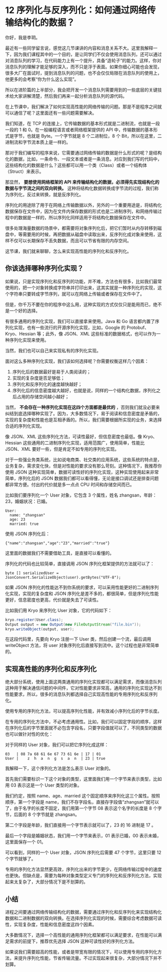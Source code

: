 # 12 序列化与反序列化：如何通过网络传输结构化的数据？

你好，我是李玥。

最近有一些同学留言说，感觉这几节课讲的内容和消息关系不大。这里我解释一下，因为我们课程其中的一个目的，是让同学们不仅会使用消息队列，还可以通过对消息队列的学习，在代码能力上有一个提升，具备“造轮子”的能力。这样，你对消息队列的理解才能足够的深入，而不只是浮于表面。如果你细心可能也会发现，很多大厂在面试时，提到消息队列的问题，也不会仅仅局限在消息队列的使用上，他更多的会考察“你为什么这么实现”。

所以在进阶篇的上半部分，我会把开发一个消息队列需要用到的一些底层的关键技术给大家讲解清楚，然后我们再来一起分析消息队列的源代码。

在上节课中，我们解决了如何实现高性能的网络传输的问题。那是不是程序之间就可以通信了呢？这里面还有一些问题需要解决。

我们知道，在 TCP 的连接上，它传输数据的基本形式就是二进制流，也就是一段一段的 1 和 0。在一般编程语言或者网络框架提供的 API 中，传输数据的基本形式是字节，也就是 Byte。一个字节就是 8 个二进制位，8 个 Bit，所以在这里，二进制流和字节流本质上是一样的。

那对于我们编写的程序来说，它需要通过网络传输的数据是什么形式的呢？是结构化的数据，比如，一条命令、一段文本或者是一条消息。对应到我们写的代码中，这些结构化的数据是什么？这些都可以用一个类（Class）或者一个结构体（Struct）来表示。

那显然， **要想使用网络框架的 API 来传输结构化的数据，必须得先实现结构化的数据与字节流之间的双向转换。** 这种将结构化数据转换成字节流的过程，我们称为序列化，反过来转换，就是反序列化。

序列化的用途除了用于在网络上传输数据以外，另外的一个重要用途是，将结构化数据保存在文件中，因为在文件内保存数据的形式也是二进制序列，和网络传输过程中的数据是一样的，所以序列化同样适用于将结构化数据保存在文件中。

很多处理海量数据的场景中，都需要将对象序列化后，把它们暂时从内存转移到磁盘中，等需要用的时候，再把数据从磁盘中读取出来，反序列化成对象来使用，这样不仅可以长期保存不丢失数据，而且可以节省有限的内存空间。

这节课，我们就来聊聊，怎么来实现高性能的序列化和反序列化。

## 你该选择哪种序列化实现？

如果说，只是实现序列化和反序列的功能，并不难，方法也有很多，比如我们最常使用的，把一个对象转换成字符串并打印出来，这其实就是一种序列化的实现，这个字符串只要转成字节序列，就可以在网络上传输或者保存在文件中了。

但是，你千万不要在你的程序中这么用，这种实现的方式仅仅只是能用而已，绝不是一个好的选择。

有很多通用的序列化实现，我们可以直接拿来使用。Java 和 Go 语言都内置了序列化实现，也有一些流行的开源序列化实现，比如，Google 的 Protobuf、Kryo、Hessian 等；此外，像 JSON、XML 这些标准的数据格式，也可以作为一种序列化实现来使用。

当然，我们也可以自己来实现私有的序列化实现。

面对这么多种序列化实现，我们该如何选择呢？你需要权衡这样几个因素：

1. 序列化后的数据最好是易于人类阅读的；
1. 实现的复杂度是否足够低；
1. 序列化和反序列化的速度越快越好；
1. 序列化后的信息密度越大越好，也就是说，同样的一个结构化数据，序列化之后占用的存储空间越小越好；

当然， **不会存在一种序列化实现在这四个方面都是最优的** ，否则我们就没必要来纠结到底选择哪种实现了。因为，大多数情况下，易于阅读和信息密度是矛盾的，实现的复杂度和性能也是互相矛盾的。所以，我们需要根据所实现的业务，来选择合适的序列化实现。

像 JSON、XML 这些序列化方法，可读性最好，但信息密度也最低。像 Kryo、Hessian 这些通用的二进制序列化实现，适用范围广，使用简单，性能比 JSON、XML 要好一些，但是肯定不如专用的序列化实现。

对于一些强业务类系统，比如说电商类、社交类的应用系统，这些系统的特点是，业务复杂，需求变化快，但是对性能的要求没有那么苛刻。这种情况下，我推荐你使用 JSON 这种实现简单，数据可读性好的序列化实现，这种实现使用起来非常简单，序列化后的 JSON 数据我们都可以看得懂，无论是接口调试还是排查问题都非常方便。付出的代价就是多一点点 CPU 时间和存储空间而已。

比如我们要序列化一个 User 对象，它包含 3 个属性，姓名 zhangsan，年龄：23，婚姻状况：已婚。

```plaintext
User:
  name: "zhangsan"
  age: 23
  married: true
```

使用 JSON 序列化后：

```plaintext
{"name":"zhangsan","age":"23","married":"true"}
```

这里面的数据我们不需要借助工具，是直接可以看懂的。

序列化的代码也比较简单，直接调用 JSON 序列化框架提供的方法就可以了：

```plaintext
byte [] serializedUser = JsonConvert.SerializeObject(user).getBytes("UTF-8");
```

如果 JSON 序列化的性能达不到你系统的要求，可以采用性能更好的二进制序列化实现，实现的复杂度和 JSON 序列化是差不多的，都很简单，但是序列化性能更好，信息密度也更高，代价就是失去了可读性。

比如我们用 Kryo 来序列化 User 对象，它的代码如下：

```java
kryo.register(User.class);
Output output = new Output(new FileOutputStream("file.bin"));
kryo.writeObject(output, user);
```

在这段代码里，先要向 Kryo 注册一下 User 类，然后创建一个流，最后调用 writeObject 方法，将 user 对象序列化后直接写到流中。这个过程也是非常简单的。

## 实现高性能的序列化和反序列化

绝大部分系统，使用上面这两类通用的序列化实现都可以满足需求，而像消息队列这种用于解决通信问题的中间件，它对性能要求非常高，通用的序列化实现达不到性能要求，所以，很多的消息队列都选择自己实现高性能的专用序列化和反序列化。

使用专用的序列化方法，可以提高序列化性能，并有效减小序列化后的字节长度。

在专用的序列化方法中，不必考虑通用性。比如，我们可以固定字段的顺序，这样在序列化后的字节里面就不必包含字段名，只要字段值就可以了，不同类型的数据也可以做针对性的优化：

对于同样的 User 对象，我们可以把它序列化成这样：

```plaintext
03   | 08 7a 68 61 6e 67 73 61 6e | 17 | 01
User |    z  h  a  n  g  s  a  n  | 23 | true
```

我解释一下，这个序列化方法是怎么表示 User 对象的。

首先我们需要标识一下这个对象的类型，这里面我们用一个字节来表示类型，比如用 03 表示这是一个 User 类型的对象。

我们约定，按照 name、age、married 这个固定顺序来序列化这三个属性。按照顺序，第一个字段是 name，我们不存字段名，直接存字段值“zhangsan”就可以了，由于名字的长度不固定，我们用第一个字节 08 表示这个名字的长度是 8 个字节，后面的 8 个字节就是 zhangsan。

第二个字段是年龄，我们直接用一个字节表示就可以了，23 的 16 进制是 17 。

最后一个字段是婚姻状态，我们用一个字节来表示，01 表示已婚，00 表示未婚，这里面保存一个 01。

可以看到，同样的一个 User 对象，JSON 序列化后需要 47 个字节，这里只要 12 个字节就够了。

专用的序列化方法显然更高效，序列化出来的字节更少，在网络传输过程中的速度也更快。但缺点是，需要为每种对象类型定义专门的序列化和反序列化方法，实现起来太复杂了，大部分情况下是不划算的。

## 小结

进程之间要通过网络传输结构化的数据，需要通过序列化和反序列化来实现结构化数据和二进制数据的双向转换。在选择序列化实现的时候，需要综合考虑数据可读性，实现复杂度，性能和信息密度这四个因素。

大多数情况下，选择一个高性能的通用序列化框架都可以满足要求，在性能可以满足需求的前提下，推荐优先选择 JSON 这种可读性好的序列化方法。

如果说我们需要超高的性能，或者是带宽有限的情况下，可以使用专用的序列化方法，来提升序列化性能，节省传输流量。不过实现起来很复杂，大部分情况下并不划算。
